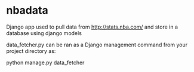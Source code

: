 nbadata
=======

Django app used to pull data from http://stats.nba.com/ and store in a database using django models

data_fetcher.py can be ran as a Django management command from your project directory as:

  python manage.py data_fetcher

